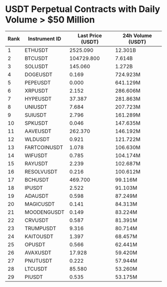 # USDT Perpetual Contracts with Daily Volume > $50 Million

| Rank | Instrument ID | Last Price (USDT) | 24h Volume (USDT) |
|------|---------------|-------------------|-------------------|
| 1 | ETHUSDT | 2525.090 | 12.301B |
| 2 | BTCUSDT | 104729.800 | 7.614B |
| 3 | SOLUSDT | 145.060 | 1.272B |
| 4 | DOGEUSDT | 0.169 | 724.923M |
| 5 | PEPEUSDT | 0.000 | 641.129M |
| 6 | XRPUSDT | 2.152 | 286.606M |
| 7 | HYPEUSDT | 37.387 | 281.863M |
| 8 | UNIUSDT | 7.684 | 207.723M |
| 9 | SUIUSDT | 2.796 | 161.289M |
| 10 | SPKUSDT | 0.046 | 147.635M |
| 11 | AAVEUSDT | 262.370 | 146.192M |
| 12 | WLDUSDT | 0.921 | 121.722M |
| 13 | FARTCOINUSDT | 1.078 | 106.630M |
| 14 | WIFUSDT | 0.785 | 104.174M |
| 15 | RAYUSDT | 2.239 | 102.687M |
| 16 | RESOLVUSDT | 0.216 | 100.612M |
| 17 | BCHUSDT | 469.700 | 99.116M |
| 18 | IPUSDT | 2.522 | 91.103M |
| 19 | ADAUSDT | 0.598 | 87.249M |
| 20 | MAGICUSDT | 0.141 | 84.313M |
| 21 | MOODENGUSDT | 0.149 | 83.224M |
| 22 | CRVUSDT | 0.587 | 81.391M |
| 23 | TRUMPUSDT | 9.316 | 80.714M |
| 24 | KAITOUSDT | 1.397 | 68.457M |
| 25 | OPUSDT | 0.566 | 62.441M |
| 26 | AVAXUSDT | 17.928 | 59.420M |
| 27 | PNUTUSDT | 0.222 | 57.944M |
| 28 | LTCUSDT | 85.580 | 53.260M |
| 29 | PIUSDT | 0.535 | 53.175M |
